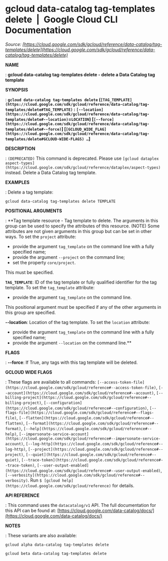 # gcloud data-catalog tag-templates delete  |  Google Cloud CLI Documentation

*Source: [https://cloud.google.com/sdk/gcloud/reference/data-catalog/tag-templates/delete](https://cloud.google.com/sdk/gcloud/reference/data-catalog/tag-templates/delete)*

**NAME**

: **gcloud data-catalog tag-templates delete - delete a Data Catalog tag template**

**SYNOPSIS**

: **`gcloud data-catalog tag-templates delete` (`[TAG_TEMPLATE](https://cloud.google.com/sdk/gcloud/reference/data-catalog/tag-templates/delete#TAG_TEMPLATE)` : `[--location](https://cloud.google.com/sdk/gcloud/reference/data-catalog/tag-templates/delete#--location)`=`LOCATION`) [`[--force](https://cloud.google.com/sdk/gcloud/reference/data-catalog/tag-templates/delete#--force)`] [`[GCLOUD_WIDE_FLAG](https://cloud.google.com/sdk/gcloud/reference/data-catalog/tag-templates/delete#GCLOUD-WIDE-FLAGS) …`]**

**DESCRIPTION**

: `(DEPRECATED)` This command is deprecated. Please use `[gcloud dataplex
aspect-types](https://cloud.google.com/sdk/gcloud/reference/dataplex/aspect-types)` instead.
Delete a Data Catalog tag template.

**EXAMPLES**

: Delete a tag template:

```
gcloud data-catalog tag-templates delete TEMPLATE
```

**POSITIONAL ARGUMENTS**

: **Tag template resource - Tag template to delete. The arguments in this group can
be used to specify the attributes of this resource. (NOTE) Some attributes are
not given arguments in this group but can be set in other ways.
To set the `project` attribute:

- provide the argument `tag_template` on the command line with a fully
specified name;
- provide the argument `--project` on the command line;
- set the property `core/project`.

This must be specified.

**`TAG_TEMPLATE`**:
ID of the tag template or fully qualified identifier for the tag template.
To set the `tag_template` attribute:

- provide the argument `tag_template` on the command line.

This positional argument must be specified if any of the other arguments in this
group are specified.

**--location**:
Location of the tag template.
To set the `location` attribute:

- provide the argument `tag_template` on the command line with a fully
specified name;
- provide the argument `--location` on the command line.**

**FLAGS**

: **--force**:
If True, any tags with this tag template will be deleted.

**GCLOUD WIDE FLAGS**

: These flags are available to all commands: `[--access-token-file](https://cloud.google.com/sdk/gcloud/reference#--access-token-file)`,
`[--account](https://cloud.google.com/sdk/gcloud/reference#--account)`, `[--billing-project](https://cloud.google.com/sdk/gcloud/reference#--billing-project)`,
`[--configuration](https://cloud.google.com/sdk/gcloud/reference#--configuration)`,
`[--flags-file](https://cloud.google.com/sdk/gcloud/reference#--flags-file)`,
`[--flatten](https://cloud.google.com/sdk/gcloud/reference#--flatten)`, `[--format](https://cloud.google.com/sdk/gcloud/reference#--format)`, `[--help](https://cloud.google.com/sdk/gcloud/reference#--help)`, `[--impersonate-service-account](https://cloud.google.com/sdk/gcloud/reference#--impersonate-service-account)`,
`[--log-http](https://cloud.google.com/sdk/gcloud/reference#--log-http)`,
`[--project](https://cloud.google.com/sdk/gcloud/reference#--project)`, `[--quiet](https://cloud.google.com/sdk/gcloud/reference#--quiet)`, `[--trace-token](https://cloud.google.com/sdk/gcloud/reference#--trace-token)`, `[--user-output-enabled](https://cloud.google.com/sdk/gcloud/reference#--user-output-enabled)`,
`[--verbosity](https://cloud.google.com/sdk/gcloud/reference#--verbosity)`.
Run `$ [gcloud help](https://cloud.google.com/sdk/gcloud/reference)` for details.

**API REFERENCE**

: This command uses the `datacatalog/v1` API. The full documentation
for this API can be found at: [https://cloud.google.com/data-catalog/docs/](https://cloud.google.com/data-catalog/docs/)

**NOTES**

: These variants are also available:

```
gcloud alpha data-catalog tag-templates delete
```

```
gcloud beta data-catalog tag-templates delete
```
